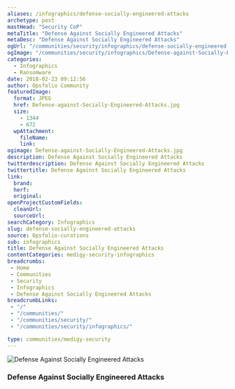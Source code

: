 ```yaml
---
aliases: /infographics/defense-socially-engineered-attacks
archetype: post
mastHead: "Security CoP"
metaTitle: "Defense Against Socially Engineered Attacks"
metaDesc: "Defense Against Socially Engineered Attacks" 
ogUrl: "/communities/security/infographics/defense-socially-engineered-attacks"
ogImage: "/communities/security/infographics/Defense-against-Socially-Engineered-Attacks.jpg"
categories:
  - Infographics
  - Ransomware
date: 2018-02-23 09:12:56
author: Opsfolio Community
featuredImage:
  format: JPEG
  href: Defense-against-Socially-Engineered-Attacks.jpg
  size:
    - 1344
    - 672
  wpAttachment:
    fileName:
    link:
ogimage: Defense-against-Socially-Engineered-Attacks.jpg
description: Defense Against Socially Engineered Attacks
twitterdescription: Defense Against Socially Engineered Attacks
twittertitle: Defense Against Socially Engineered Attacks
link:
  brand:
  herf:
  original:
openProjectCustomFields:
  cleanUrl:
  sourceUrl:
searchCategory: Infographics
slug: defense-socially-engineered-attacks
source: Opsfolio-curations
sub: infographics
title: Defense Against Socially Engineered Attacks
contentCategories: medigy-security-infographics
breadcrumbs:
 - Home
 - Communities
 - Security
 - Infographics
 - Defense Against Socially Engineered Attacks
breadcrumbLinks:
 - "/"
 - "/communities/"
 - "/communities/security/"
 - "/communities/security/infographics/"

type: communities/medigy-security
---
```

![Defense Against Socially Engineered Attacks](/communities/security/infographics/Defense-against-Socially-Engineered-Attacks.jpg)
### Defense Against Socially Engineered Attacks

